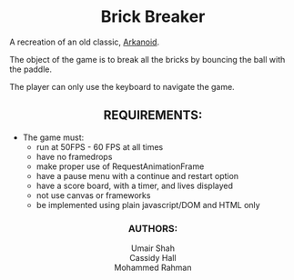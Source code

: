 <b><h1 align="center"> Brick Breaker </h1></b>

A recreation of an old classic, [Arkanoid](https://en.wikipedia.org/wiki/Arkanoid).

The object of the game is to break all the bricks by bouncing the ball with the paddle. 

The player can only use the keyboard to navigate the game. 

<b><h2 align="center"> REQUIREMENTS: </h2></b>

- The game must:
    - run at 50FPS - 60 FPS at all times
    - have no framedrops
    - make proper use of RequestAnimationFrame
    - have a pause menu with a continue and restart option
    - have a score board, with a timer, and lives displayed
    - not use canvas or frameworks
    - be implemented using plain javascript/DOM and HTML only
    
<b><h3 align="center"> AUTHORS: </h3></b>

<p align="center"> Umair Shah <br>
Cassidy Hall <br>
Mohammed Rahman
</p>
